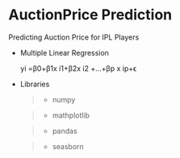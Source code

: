 # AuctionPrice Prediction
Predicting Auction Price for IPL Players 

* Multiple Linear Regression

  yi =β0+β1x i1+β2x i2 +...+βp x ip+ϵ


* Libraries
   
  > - numpy
    
  > - mathplotlib
   
  > -  pandas
   
  > - seasborn

